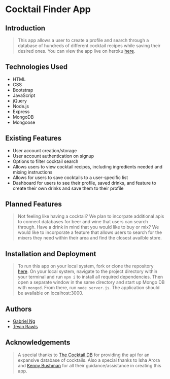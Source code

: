 # Cocktail Finder App

## Introduction

> This app allows a user to create a profile and search through a database of hundreds of different cocktail recipes while saving their desired ones. You can view the app live on heroku [here](https://cocktailfinder.herokuapp.com/).

## Technologies Used

* HTML
* CSS
* Bootstrap
* JavaScript
* jQuery
* Node.js
* Express
* MongoDB
* Mongoose

## Existing Features

* User account creation/storage
* User account authentication on signup
* Options to filter cocktail search
* Allows users to view cocktail recipes, including ingredients needed and mixing instructions
* Allows for users to save cocktails to a user-specific list
* Dashboard for users to see their profile, saved drinks, and feature to create their own drinks and save them to their profile

## Planned Features

> Not feeling like having a cocktail? We plan to incorpate additional apis to connect databases for beer and wine that users can search through. Have a drink in mind that you would like to buy or mix? We would like to incorporate a feature that allows users to search for the mixers they need within their area and find the closest availble store.


## Installation and Deployment

> To run this app on your local system, fork or clone the repository [here](https://git.generalassemb.ly/gabe-ng/cocktail-finder). On your local system, navigate to the project directory within your terminal and run `npm i` to install all required dependencies. Then open a separate window in the same directory and start up Mongo DB with `mongod`. From there, run `node server.js`. The application should be available on localhost:3000.

## Authors

* [Gabriel Ng](https://github.com/gabe-ng)
* [Tevin Rawls](https://git.generalassemb.ly/t10chap)

## Acknowledgements

> A special thanks to [The Cocktail DB](https://www.thecocktaildb.com/) for providing the api for an expansive database of cocktails.
> Also a special thanks to Isha Arora and [Kenny Bushman](https://github.com/kbbushman) for all their guidance/assistance in creating this app.
